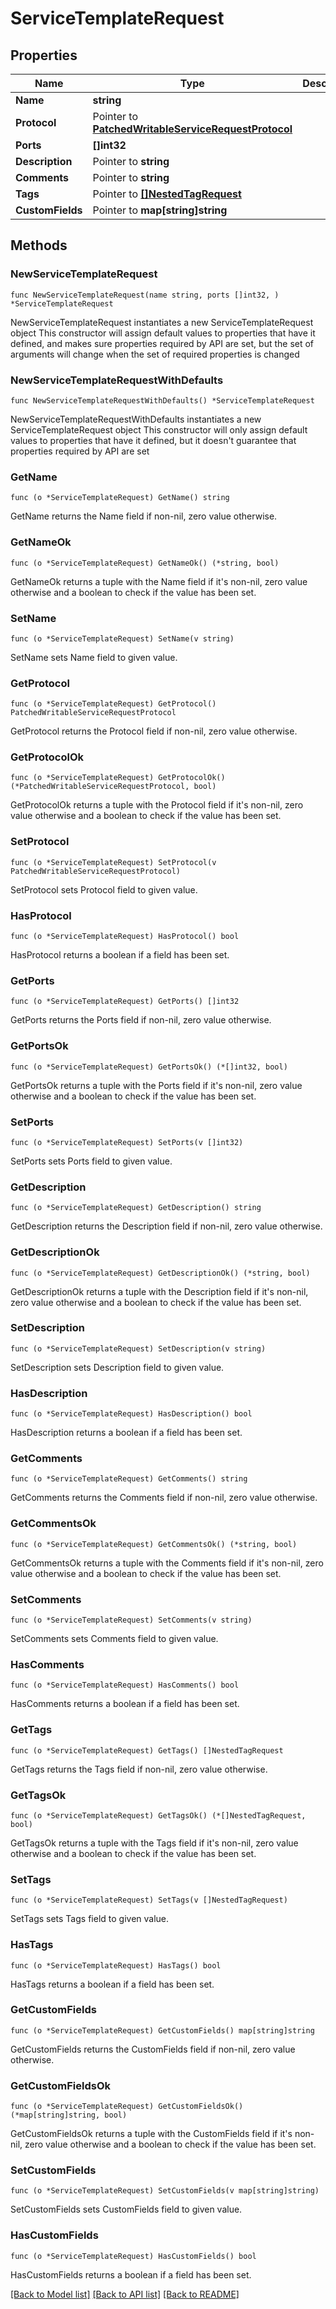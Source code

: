 # ServiceTemplateRequest

## Properties

Name | Type | Description | Notes
------------ | ------------- | ------------- | -------------
**Name** | **string** |  | 
**Protocol** | Pointer to [**PatchedWritableServiceRequestProtocol**](PatchedWritableServiceRequestProtocol.md) |  | [optional] 
**Ports** | **[]int32** |  | 
**Description** | Pointer to **string** |  | [optional] 
**Comments** | Pointer to **string** |  | [optional] 
**Tags** | Pointer to [**[]NestedTagRequest**](NestedTagRequest.md) |  | [optional] 
**CustomFields** | Pointer to **map[string]string** |  | [optional] 

## Methods

### NewServiceTemplateRequest

`func NewServiceTemplateRequest(name string, ports []int32, ) *ServiceTemplateRequest`

NewServiceTemplateRequest instantiates a new ServiceTemplateRequest object
This constructor will assign default values to properties that have it defined,
and makes sure properties required by API are set, but the set of arguments
will change when the set of required properties is changed

### NewServiceTemplateRequestWithDefaults

`func NewServiceTemplateRequestWithDefaults() *ServiceTemplateRequest`

NewServiceTemplateRequestWithDefaults instantiates a new ServiceTemplateRequest object
This constructor will only assign default values to properties that have it defined,
but it doesn't guarantee that properties required by API are set

### GetName

`func (o *ServiceTemplateRequest) GetName() string`

GetName returns the Name field if non-nil, zero value otherwise.

### GetNameOk

`func (o *ServiceTemplateRequest) GetNameOk() (*string, bool)`

GetNameOk returns a tuple with the Name field if it's non-nil, zero value otherwise
and a boolean to check if the value has been set.

### SetName

`func (o *ServiceTemplateRequest) SetName(v string)`

SetName sets Name field to given value.


### GetProtocol

`func (o *ServiceTemplateRequest) GetProtocol() PatchedWritableServiceRequestProtocol`

GetProtocol returns the Protocol field if non-nil, zero value otherwise.

### GetProtocolOk

`func (o *ServiceTemplateRequest) GetProtocolOk() (*PatchedWritableServiceRequestProtocol, bool)`

GetProtocolOk returns a tuple with the Protocol field if it's non-nil, zero value otherwise
and a boolean to check if the value has been set.

### SetProtocol

`func (o *ServiceTemplateRequest) SetProtocol(v PatchedWritableServiceRequestProtocol)`

SetProtocol sets Protocol field to given value.

### HasProtocol

`func (o *ServiceTemplateRequest) HasProtocol() bool`

HasProtocol returns a boolean if a field has been set.

### GetPorts

`func (o *ServiceTemplateRequest) GetPorts() []int32`

GetPorts returns the Ports field if non-nil, zero value otherwise.

### GetPortsOk

`func (o *ServiceTemplateRequest) GetPortsOk() (*[]int32, bool)`

GetPortsOk returns a tuple with the Ports field if it's non-nil, zero value otherwise
and a boolean to check if the value has been set.

### SetPorts

`func (o *ServiceTemplateRequest) SetPorts(v []int32)`

SetPorts sets Ports field to given value.


### GetDescription

`func (o *ServiceTemplateRequest) GetDescription() string`

GetDescription returns the Description field if non-nil, zero value otherwise.

### GetDescriptionOk

`func (o *ServiceTemplateRequest) GetDescriptionOk() (*string, bool)`

GetDescriptionOk returns a tuple with the Description field if it's non-nil, zero value otherwise
and a boolean to check if the value has been set.

### SetDescription

`func (o *ServiceTemplateRequest) SetDescription(v string)`

SetDescription sets Description field to given value.

### HasDescription

`func (o *ServiceTemplateRequest) HasDescription() bool`

HasDescription returns a boolean if a field has been set.

### GetComments

`func (o *ServiceTemplateRequest) GetComments() string`

GetComments returns the Comments field if non-nil, zero value otherwise.

### GetCommentsOk

`func (o *ServiceTemplateRequest) GetCommentsOk() (*string, bool)`

GetCommentsOk returns a tuple with the Comments field if it's non-nil, zero value otherwise
and a boolean to check if the value has been set.

### SetComments

`func (o *ServiceTemplateRequest) SetComments(v string)`

SetComments sets Comments field to given value.

### HasComments

`func (o *ServiceTemplateRequest) HasComments() bool`

HasComments returns a boolean if a field has been set.

### GetTags

`func (o *ServiceTemplateRequest) GetTags() []NestedTagRequest`

GetTags returns the Tags field if non-nil, zero value otherwise.

### GetTagsOk

`func (o *ServiceTemplateRequest) GetTagsOk() (*[]NestedTagRequest, bool)`

GetTagsOk returns a tuple with the Tags field if it's non-nil, zero value otherwise
and a boolean to check if the value has been set.

### SetTags

`func (o *ServiceTemplateRequest) SetTags(v []NestedTagRequest)`

SetTags sets Tags field to given value.

### HasTags

`func (o *ServiceTemplateRequest) HasTags() bool`

HasTags returns a boolean if a field has been set.

### GetCustomFields

`func (o *ServiceTemplateRequest) GetCustomFields() map[string]string`

GetCustomFields returns the CustomFields field if non-nil, zero value otherwise.

### GetCustomFieldsOk

`func (o *ServiceTemplateRequest) GetCustomFieldsOk() (*map[string]string, bool)`

GetCustomFieldsOk returns a tuple with the CustomFields field if it's non-nil, zero value otherwise
and a boolean to check if the value has been set.

### SetCustomFields

`func (o *ServiceTemplateRequest) SetCustomFields(v map[string]string)`

SetCustomFields sets CustomFields field to given value.

### HasCustomFields

`func (o *ServiceTemplateRequest) HasCustomFields() bool`

HasCustomFields returns a boolean if a field has been set.


[[Back to Model list]](../README.md#documentation-for-models) [[Back to API list]](../README.md#documentation-for-api-endpoints) [[Back to README]](../README.md)


